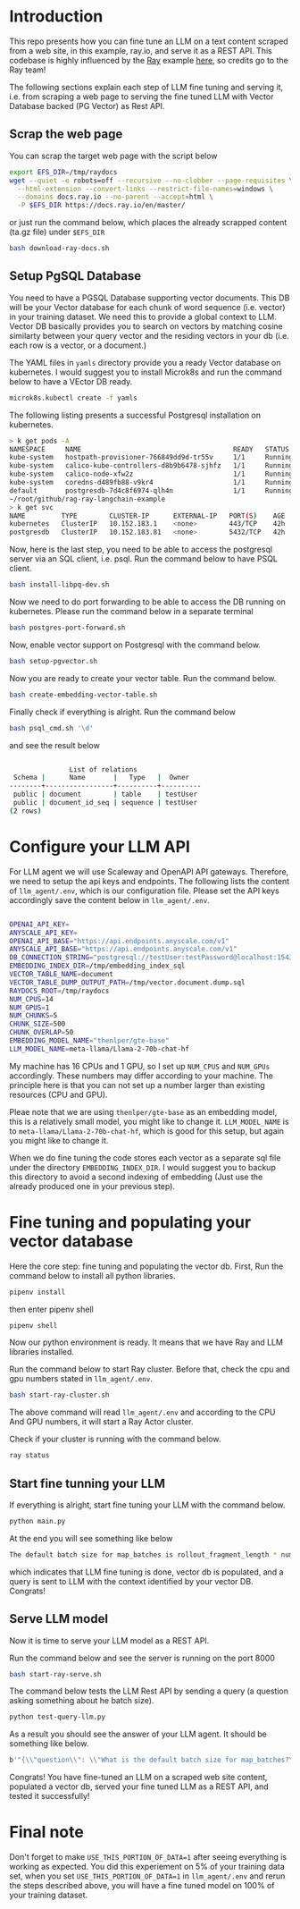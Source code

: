 # Introduction

This repo presents how you can fine tune an LLM on a text content scraped from a web site, in this example, ray.io, and serve it as a REST API. This codebase is highly influenced by the [Ray](http://ray.io) example  [here](https://www.anyscale.com/blog/a-comprehensive-guide-for-building-rag-based-llm-applications-part-1), so credits go to the Ray team!

The following sections explain each step of LLM fine tuning and serving it, i.e. from scraping a web page to serving the fine tuned LLM with Vector Database backed (PG Vector) as Rest API.



## Scrap the web page

You can scrap  the target web page with the script below

```bash
export EFS_DIR=/tmp/raydocs
wget --quiet -e robots=off --recursive --no-clobber --page-requisites \
  --html-extension --convert-links --restrict-file-names=windows \
  --domains docs.ray.io --no-parent --accept=html \
  -P $EFS_DIR https://docs.ray.io/en/master/
```

or just run the command below, which places the already scrapped content (ta.gz file) under `$EFS_DIR`

```bash
bash download-ray-docs.sh
```

## Setup PgSQL Database

You need to have a PGSQL Database supporting vector documents. This DB will be your Vector database for each chunk of word sequence (i.e. vector) in your training dataset. We need this to provide a global context to LLM. Vector DB basically provides you to search on vectors by matching cosine similarty between your query vector and the residing vectors in your db (i.e. each row is a vector, or a document.)

The YAML files in `yamls` directory provide you a ready Vector database on kubernetes. I would suggest you to install Microk8s and run the command below to have a VEctor DB ready.

```bash
microk8s.kubectl create -f yamls
```

The following listing presents a successful Postgresql installation on kubernetes.

```bash
> k get pods -A
NAMESPACE     NAME                                      READY   STATUS    RESTARTS      AGE
kube-system   hostpath-provisioner-766849dd9d-tr55v     1/1     Running   1 (17h ago)   42h
kube-system   calico-kube-controllers-d8b9b6478-sjhfz   1/1     Running   1 (17h ago)   42h
kube-system   calico-node-xfw2z                         1/1     Running   1 (17h ago)   42h
kube-system   coredns-d489fb88-v9kr4                    1/1     Running   1 (17h ago)   42h
default       postgresdb-7d4c8f6974-qlh4n               1/1     Running   1 (17h ago)   42h
~/root/github/rag-ray-langchain-example
> k get svc
NAME         TYPE        CLUSTER-IP      EXTERNAL-IP   PORT(S)    AGE
kubernetes   ClusterIP   10.152.183.1    <none>        443/TCP    42h
postgresdb   ClusterIP   10.152.183.81   <none>        5432/TCP   42h
```

Now, here is the last step, you need to be able to access the postgresql server via an SQL client, i.e. psql. Run the command below to have PSQL client.

```bash
bash install-libpq-dev.sh
```

Now we need to do port forwarding to be able to access the DB running on kubernetes.  Please run the command below in a separate terminal

```bash
bash postgres-port-forward.sh
```

Now, enable vector support on Postgresql with the command below.

```bash
bash setup-pgvector.sh
```

Now  you are ready to create your vector table. Run the command below.

```bash
bash create-embedding-vector-table.sh
```

Finally check if everything is alright. Run the command below

```bash
bash psql_cmd.sh '\d'
```

and see the result below

```bash

               List of relations
 Schema |      Name       |   Type   |  Owner
--------+-----------------+----------+----------
 public | document        | table    | testUser
 public | document_id_seq | sequence | testUser
(2 rows)
```


# Configure your LLM API 
For LLM agent we will use Scaleway and OpenAPI API gateways. Therefore, we need to setup the api keys and endpoints. The following lists the content of `llm_agent/.env`, which is our configuration file. Please set the API keys accordingly save the content below in `llm_agent/.env`.

```bash

OPENAI_API_KEY=
ANYSCALE_API_KEY=
OPENAI_API_BASE="https://api.endpoints.anyscale.com/v1"
ANYSCALE_API_BASE="https://api.endpoints.anyscale.com/v1"
DB_CONNECTION_STRING="postgresql://testUser:testPassword@localhost:15432/testDB"
EMBEDDING_INDEX_DIR=/tmp/embedding_index_sql
VECTOR_TABLE_NAME=document
VECTOR_TABLE_DUMP_OUTPUT_PATH=/tmp/vector.document.dump.sql
RAYDOCS_ROOT=/tmp/raydocs
NUM_CPUS=14
NUM_GPUS=1
NUM_CHUNKS=5
CHUNK_SIZE=500
CHUNK_OVERLAP=50
EMBEDDING_MODEL_NAME="thenlper/gte-base"
LLM_MODEL_NAME=meta-llama/Llama-2-70b-chat-hf
```

My machine has 16 CPUs and 1 GPU, so I set up `NUM_CPUS` and `NUM_GPUs` accordingly. These numbers may differ according to your machine. The principle here is that you can not set up a number larger than existing resources (CPU and GPU).

Pleae note that we are using `thenlper/gte-base` as an embedding model, this is a relatively small model, you might like to change it. `LLM_MODEL_NAME` is  to `meta-llama/Llama-2-70b-chat-hf`, which is good for this setup, but again you might like to change it.


When we do fine tuning the code stores each vector as a separate sql file under the directory `EMBEDDING_INDEX_DIR`. I would suggest you to backup this directory to avoid a second indexing of embedding (Just use the already produced one in your previous step).


# Fine tuning and populating your vector database

Here the core step: fine tuning and populating the vector db. First, Run the command below to install all python libraries.

```bash
pipenv install
```

then enter pipenv shell

```bash
pipenv shell
```
Now our python environment is ready. It means that we have Ray and LLM libraries installed.

Run the command below to start Ray cluster. Before that, check the cpu and gpu numbers stated in `llm_agent/.env`.

```bash
bash start-ray-cluster.sh
```

The above command will read `llm_agent/.env` and according to the CPU And GPU numbers, it will start a Ray Actor cluster.

Check if your cluster is running with the command below.

```bash
ray status
```

## Start fine tunning your LLM

If everything is alright, start fine tuning your LLM with the command below.

```bash
python main.py
```
At the end you will see something like below

```bash
The default batch size for map_batches is rollout_fragment_length * num_envs.
```
which indicates that LLM fine tuning is done, vector db is populated, and a query is sent to LLM with the context identified by your vector DB. Congrats!


## Serve LLM model

Now it is time to serve your LLM model as a REST API.

Run the command below and see the server is running on the port 8000
```bash
bash start-ray-serve.sh
```

The command below tests the LLM Rest API by sending a query (a question asking something about he batch size).

```bash
python test-query-llm.py
```
As a result you should see the answer of  your LLM agent. It should be something like below.

```bash
b'"{\\"question\\": \\"What is the default batch size for map_batches?\\", \\"sources\\": [\\"https://docs.ray.io/en/master/rllib/rllib-training.html#specifying-rollout-workers\\", \\"https://docs.ray.io/en/master/rllib/rllib-training.html#specifying-rollout-workers\\", \\"https://docs.ray.io/en/master/rllib/package_ref/doc/ray.rllib.policy.policy.Policy.compute_log_likelihoods.html#ray-rllib-policy-policy-policy-compute-log-likelihoods\\", \\"https://docs.ray.io/en/master/rllib/package_ref/doc/ray.rllib.policy.policy.Policy.compute_log_likelihoods.html#ray-rllib-policy-policy-policy-compute-log-likelihoods\\", \\"https://docs.ray.io/en/master/rllib/rllib-algorithms.html#importance-weighted-actor-learner-architecture-impala\\"], \\"answer\\": \\" The default batch size for map_batches is rollout_fragment_length * num_envs.\\", \\"llm\\": \\"meta-llama/Llama-2-70b-chat-hf\\"}"'

```


Congrats! You have fine-tuned an LLM on a scraped web site content, populated a vector db, served your fine tuned LLM as a REST API, and tested it successfully!



# Final note

Don't forget to make `USE_THIS_PORTION_OF_DATA=1` after seeing everything is working as expected. You did this experiement on 5% of your training data set, when you set `USE_THIS_PORTION_OF_DATA=1` in `llm_agent/.env` and rerun the steps described above, you will have a fine tuned model on 100% of your training dataset.

